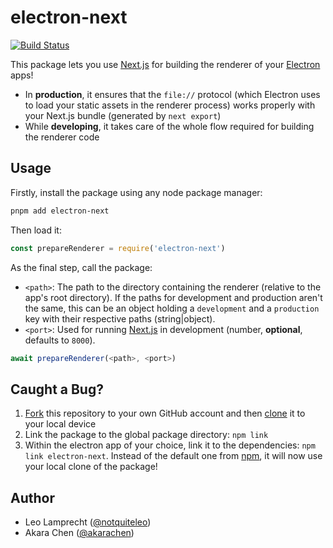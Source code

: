 # electron-next

[![Build Status](https://travis-ci.org/leo/electron-next.svg?branch=master)](https://travis-ci.org/leo/electron-next)

This package lets you use [Next.js](https://github.com/zeit/next.js) for building the renderer of your [Electron](https://electron.atom.io) apps!

- In **production**, it ensures that the `file://` protocol (which Electron uses to load your static assets in the renderer process) works properly with your Next.js bundle (generated by `next export`)
- While **developing**, it takes care of the whole flow required for building the renderer code

## Usage

Firstly, install the package using any node package manager:

```bash
pnpm add electron-next
```

Then load it:

```js
const prepareRenderer = require('electron-next')
```

As the final step, call the package:

- `<path>`: The path to the directory containing the renderer (relative to the app's root directory). If the paths for development and production aren't the same, this can be an object holding a `development` and a `production` key with their respective paths (string|object).
- `<port>`: Used for running [Next.js](https://github.com/zeit/next.js) in development (number, **optional**, defaults to `8000`).

```js
await prepareRenderer(<path>, <port>)
```

## Caught a Bug?

1. [Fork](https://help.github.com/articles/fork-a-repo/) this repository to your own GitHub account and then [clone](https://help.github.com/articles/cloning-a-repository/) it to your local device
2. Link the package to the global package directory: `npm link`
3. Within the electron app of your choice, link it to the dependencies: `npm link electron-next`. Instead of the default one from [npm](https://www.npmjs.com), it will now use your local clone of the package!

## Author

- Leo Lamprecht ([@notquiteleo](https://twitter.com/notquiteleo))
- Akara Chen ([@akarachen](https://twitter.com/object_nullll))
